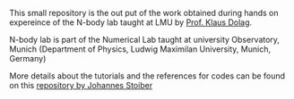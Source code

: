 This small repository is the out put of the work obtained during hands on expereince of the N-body lab taught at LMU by [Prof. Klaus Dolag](https://www.usm.uni-muenchen.de/~dolag/).

N-body lab is part of the Numerical Lab taught at university Observatory, Munich (Department of Physics, Ludwig Maximilan University, Munich, Germany)

More details about the tutorials and the references for codes can be found on this [repository by Johannes Stoiber](https://github.com/Johannes-Stoiber/Nbody-lab)
